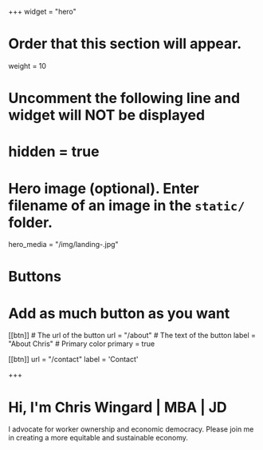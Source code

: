 +++
widget = "hero"
# Order that this section will appear.
weight = 10

# Uncomment the following line and widget will NOT be displayed
# hidden = true

# Hero image (optional). Enter filename of an image in the `static/` folder.
hero_media = "/img/landing-.jpg"

# Buttons
# Add as much button as you want
[[btn]]
	# The url of the button
  url = "/about"
	# The text of the button
  label = "About Chris"
	# Primary color
	primary = true

[[btn]]
  url = "/contact"
  label = 'Contact'

+++

# Hi, I'm Chris Wingard | MBA | JD

I advocate for worker ownership and economic democracy. Please join me in creating a more equitable and sustainable economy.


